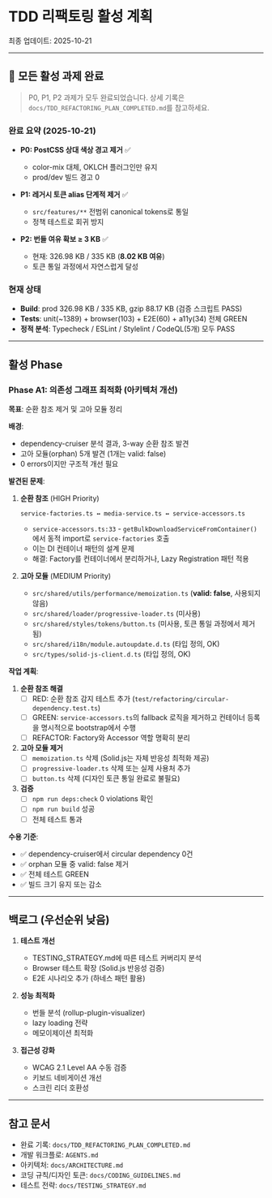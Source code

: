 # TDD 리팩토링 활성 계획

최종 업데이트: 2025-10-21

---

## 🎉 모든 활성 과제 완료

> P0, P1, P2 과제가 모두 완료되었습니다. 상세 기록은
> `docs/TDD_REFACTORING_PLAN_COMPLETED.md`를 참고하세요.

### 완료 요약 (2025-10-21)

- **P0: PostCSS 상대 색상 경고 제거** ✅
  - color-mix 대체, OKLCH 플러그인만 유지
  - prod/dev 빌드 경고 0

- **P1: 레거시 토큰 alias 단계적 제거** ✅
  - `src/features/**` 전범위 canonical tokens로 통일
  - 정책 테스트로 회귀 방지

- **P2: 번들 여유 확보 ≥ 3 KB** ✅
  - 현재: 326.98 KB / 335 KB (**8.02 KB 여유**)
  - 토큰 통일 과정에서 자연스럽게 달성

### 현재 상태

- **Build**: prod 326.98 KB / 335 KB, gzip 88.17 KB (검증 스크립트 PASS)
- **Tests**: unit(~1389) + browser(103) + E2E(60) + a11y(34) 전체 GREEN
- **정적 분석**: Typecheck / ESLint / Stylelint / CodeQL(5개) 모두 PASS

---

## 활성 Phase

### Phase A1: 의존성 그래프 최적화 (아키텍처 개선)

**목표**: 순환 참조 제거 및 고아 모듈 정리

**배경**:

- dependency-cruiser 분석 결과, 3-way 순환 참조 발견
- 고아 모듈(orphan) 5개 발견 (1개는 valid: false)
- 0 errors이지만 구조적 개선 필요

**발견된 문제**:

1. **순환 참조** (HIGH Priority)

   ```
   service-factories.ts ↔ media-service.ts ↔ service-accessors.ts
   ```

   - `service-accessors.ts:33` - `getBulkDownloadServiceFromContainer()`에서
     동적 import로 `service-factories` 호출
   - 이는 DI 컨테이너 패턴의 설계 문제
   - 해결: Factory를 컨테이너에서 분리하거나, Lazy Registration 패턴 적용

2. **고아 모듈** (MEDIUM Priority)
   - `src/shared/utils/performance/memoization.ts` (**valid: false**, 사용되지
     않음)
   - `src/shared/loader/progressive-loader.ts` (미사용)
   - `src/shared/styles/tokens/button.ts` (미사용, 토큰 통일 과정에서 제거됨)
   - `src/shared/i18n/module.autoupdate.d.ts` (타입 정의, OK)
   - `src/types/solid-js-client.d.ts` (타입 정의, OK)

**작업 계획**:

1. **순환 참조 해결**
   - [ ] RED: 순환 참조 감지 테스트 추가
         (`test/refactoring/circular-dependency.test.ts`)
   - [ ] GREEN: `service-accessors.ts`의 fallback 로직을 제거하고 컨테이너
         등록을 명시적으로 bootstrap에서 수행
   - [ ] REFACTOR: Factory와 Accessor 역할 명확히 분리

2. **고아 모듈 제거**
   - [ ] `memoization.ts` 삭제 (Solid.js는 자체 반응성 최적화 제공)
   - [ ] `progressive-loader.ts` 삭제 또는 실제 사용처 추가
   - [ ] `button.ts` 삭제 (디자인 토큰 통일 완료로 불필요)

3. **검증**
   - [ ] `npm run deps:check` 0 violations 확인
   - [ ] `npm run build` 성공
   - [ ] 전체 테스트 통과

**수용 기준**:

- ✅ dependency-cruiser에서 circular dependency 0건
- ✅ orphan 모듈 중 valid: false 제거
- ✅ 전체 테스트 GREEN
- ✅ 빌드 크기 유지 또는 감소

---

## 백로그 (우선순위 낮음)

1. **테스트 개선**
   - TESTING_STRATEGY.md에 따른 테스트 커버리지 분석
   - Browser 테스트 확장 (Solid.js 반응성 검증)
   - E2E 시나리오 추가 (하네스 패턴 활용)

2. **성능 최적화**
   - 번들 분석 (rollup-plugin-visualizer)
   - lazy loading 전략
   - 메모이제이션 최적화

3. **접근성 강화**
   - WCAG 2.1 Level AA 수동 검증
   - 키보드 네비게이션 개선
   - 스크린 리더 호환성

---

## 참고 문서

- 완료 기록: `docs/TDD_REFACTORING_PLAN_COMPLETED.md`
- 개발 워크플로: `AGENTS.md`
- 아키텍처: `docs/ARCHITECTURE.md`
- 코딩 규칙/디자인 토큰: `docs/CODING_GUIDELINES.md`
- 테스트 전략: `docs/TESTING_STRATEGY.md`
